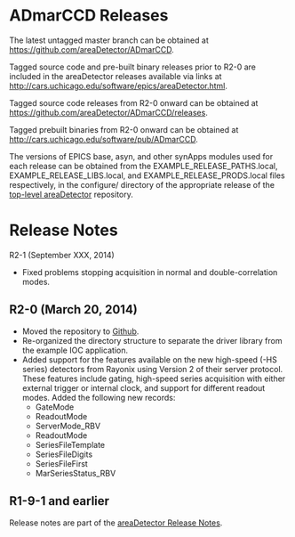 ADmarCCD Releases
==================

The latest untagged master branch can be obtained at
https://github.com/areaDetector/ADmarCCD.

Tagged source code and pre-built binary releases prior to R2-0 are included
in the areaDetector releases available via links at
http://cars.uchicago.edu/software/epics/areaDetector.html.

Tagged source code releases from R2-0 onward can be obtained at 
https://github.com/areaDetector/ADmarCCD/releases.

Tagged prebuilt binaries from R2-0 onward can be obtained at
http://cars.uchicago.edu/software/pub/ADmarCCD.

The versions of EPICS base, asyn, and other synApps modules used for each release can be obtained from 
the EXAMPLE_RELEASE_PATHS.local, EXAMPLE_RELEASE_LIBS.local, and EXAMPLE_RELEASE_PRODS.local
files respectively, in the configure/ directory of the appropriate release of the 
[top-level areaDetector](https://github.com/areaDetector/areaDetector) repository.


Release Notes
=============
R2-1 (September XXX, 2014)
* Fixed problems stopping acquisition in normal and double-correlation modes. 

R2-0 (March 20, 2014)
----
* Moved the repository to [Github](https://github.com/areaDetector/ADmarCCD).
* Re-organized the directory structure to separate the driver library from the example IOC application.
* Added support for the features available on the new high-speed (-HS series) 
  detectors from Rayonix using Version 2 of their server protocol.  These features include
  gating, high-speed series acquisition with either external trigger or internal clock, and support
  for different readout modes.
  Added the following new records:
    - GateMode
    - ReadoutMode
    - ServerMode_RBV
    - ReadoutMode
    - SeriesFileTemplate
    - SeriesFileDigits
    - SeriesFileFirst
    - MarSeriesStatus_RBV


R1-9-1 and earlier
------------------
Release notes are part of the
[areaDetector Release Notes](http://cars.uchicago.edu/software/epics/areaDetectorReleaseNotes.html).
